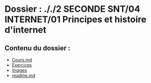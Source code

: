 # Dossier : ././2 SECONDE SNT/04 INTERNET/01 Principes et histoire d'internet
 
 ## Contenu du dossier : 
- [Cours.md](./Cours.md)
- [Exercices](./Exercices)
- [Images](./Images)
- [readme.md](./readme.md)
